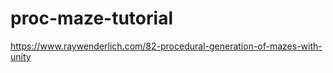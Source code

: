 # proc-maze-tutorial 

https://www.raywenderlich.com/82-procedural-generation-of-mazes-with-unity


